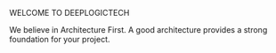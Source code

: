 <p class="headline-text">WELCOME TO DEEPLOGICTECH</p>
<p>We believe in Architecture First. A good architecture provides a strong foundation for your project.</p>
&nbsp;
&nbsp;